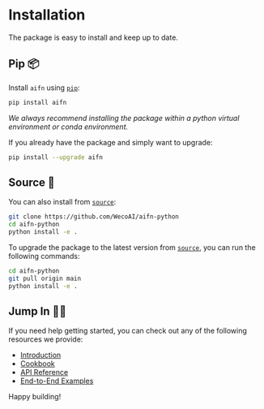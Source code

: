 # Installation

The package is easy to install and keep up to date.

## Pip 📦

Install `aifn` using [`pip`](https://pip.pypa.io/en/stable/getting-started/):
```bash
pip install aifn
```
*We always recommend installing the package within a python virtual environment or conda environment.*

If you already have the package and simply want to upgrade:
```bash
pip install --upgrade aifn
```

## Source 📖

You can also install from [`source`](https://github.com/WecoAI/aifn-python):
```bash
git clone https://github.com/WecoAI/aifn-python
cd aifn-python
python install -e .
```

To upgrade the package to the latest version from [`source`](https://github.com/WecoAI/aifn-python), you can run the following commands:
```bash
cd aifn-python
git pull origin main
python install -e .
```

## Jump In 🏊‍♂️

If you need help getting started, you can check out any of the following resources we provide:

- [Introduction](introduction.md)
- [Cookbook](../cookbook/cookbook.md)
- [API Reference](../api/api.md)
- [End-to-End Examples](../cookbook/examples/maze_runner.md)

Happy building!
